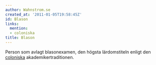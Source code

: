 ```yaml
---
author: Wahnstrom.se
created_at: '2011-01-05T19:58:45Z'
id: Blason
links:
  mention:
  - coloniska
title: Blason
---
```


Person som avlagt blasonexamen, den högsta lärdomstiteln enligt den [coloniska]
akademikertraditionen.

  [coloniska]: coloniska